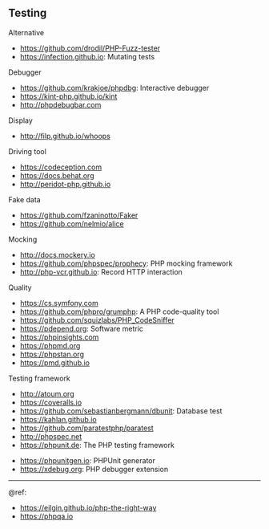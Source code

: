 ## Testing

Alternative
* https://github.com/drodil/PHP-Fuzz-tester
* https://infection.github.io: Mutating tests

Debugger
* https://github.com/krakjoe/phpdbg: Interactive debugger
* https://kint-php.github.io/kint
* http://phpdebugbar.com

Display
* http://filp.github.io/whoops

Driving tool
* https://codeception.com
* https://docs.behat.org
* http://peridot-php.github.io

Fake data
* https://github.com/fzaninotto/Faker
* https://github.com/nelmio/alice

Mocking
* http://docs.mockery.io
* https://github.com/phpspec/prophecy: PHP mocking framework
* http://php-vcr.github.io: Record HTTP interaction

Quality
* https://cs.symfony.com
* https://github.com/phpro/grumphp: A PHP code-quality tool
* https://github.com/squizlabs/PHP_CodeSniffer
* https://pdepend.org: Software metric
* https://phpinsights.com
* https://phpmd.org
* https://phpstan.org
* https://pmd.github.io

Testing framework
* http://atoum.org
* https://coveralls.io
* https://github.com/sebastianbergmann/dbunit: Database test
* https://kahlan.github.io
* https://github.com/paratestphp/paratest
* http://phpspec.net
* https://phpunit.de: The PHP testing framework

+ https://phpunitgen.io: PHPUnit generator
+ https://xdebug.org: PHP debugger extension

---
@ref: 
- https://eilgin.github.io/php-the-right-way
- https://phpqa.io
